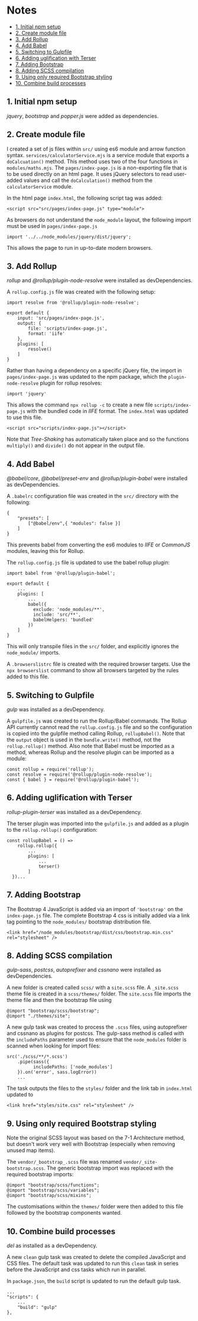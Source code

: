 # Notes

* [1.  Initial npm setup](#1--initial-npm-setup)
* [2.  Create module file](#2--Create-module-file)
* [3.  Add Rollup](#3--Add-Rollup)
* [4.  Add Babel](#4--Add-Babel)
* [5.  Switching to Gulpfile](#5--Switching-to-Gulpfile)
* [6.  Adding uglification with Terser](#6--Adding-uglification-with-Terser)
* [7.  Adding Bootstrap](#3--Adding-Bootstrap)
* [8.  Adding SCSS compilation](#8--Adding-SCSS-compilation)
* [9.  Using only required Bootstrap styling](#9--Using-only-required-Bootstrap-styling)
* [10.  Combine build processes](#10--Combine-build-processes)

## 1.  Initial npm setup

*jquery*, *bootstrap* and *popper.js* were added as dependencies.

## 2.  Create module file

I created a set of js files within `src/` using es6 module and arrow function syntax.  `services/calculatorService.mjs` is a service module that exports a `doCalcuation()` method.  This method uses two of the four functions in `modules/maths.mjs`.  The `pages/index-page.js` is a non-exporting file that is to be used directly on an html page.  It uses jQuery selectors to read user-added values and call the `doCalculation()` method from the `calculatorService` module.

In the html page `index.html`, the following script tag was added:

```[html]
<script src="src/pages/index-page.js" type="module">
```

As browsers do not understand the `node_module` layout, the following import must be used in `pages/index-page.js`

```[js]
import '../../node_modules/jquery/dist/jquery';
```

This allows the page to run in up-to-date modern browsers.

## 3.  Add Rollup

*rollup* and *@rollup/plugin-node-resolve* were installed as devDependencies.

A `rollup.config.js` file was created with the following setup:

```[js]
import resolve from '@rollup/plugin-node-resolve';

export default {
    input: 'src/pages/index-page.js',
    output: {
        file: 'scripts/index-page.js',
        format: 'iife'
    },
    plugins: [
        resolve()
    ]
}
```

Rather than having a dependency on a specific jQuery file, the import in `pages/index-page.js` was updated to the npm package, which the `plugin-node-resolve` plugin for rollup resolves:

```[js]
import 'jquery'
```

This allows the command `npx rollup -c` to create a new file `scripts/index-page.js` with the bundled code in *IIFE* format.  The `index.html` was updated to use this file.

```[html]
<script src="scripts/index-page.js"></script>
```

Note that *Tree-Shaking* has automatically taken place and so the functions `multiply()` and `divide()` do not appear in the output file.

## 4.  Add Babel

*@babel/core*, *@babel/preset-env* and *@rollup/plugin-babel* were installed as devDependencies.

A `.babelrc` configuration file was created in the `src/` directory with the following:

```[json]
{
    "presets": [
        ["@babel/env",{ "modules": false }]
    ]
}
```

This prevents babel from converting the es6 modules to *IIFE* or *CommonJS* modules, leaving this for Rollup.

The `rollup.config.js` file is updated to use the babel rollup plugin:

```
import babel from '@rollup/plugin-babel';

export default {
    ...
    plugins: [ 
        ...
        babel({
          exclude: 'node_modules/**',
          include: 'src/**',
          babelHelpers: 'bundled'
        })
    ]
}
```

This will only transpile files in the `src/` folder, and explicitly ignores the `node_module/` imports.  

A `.browserslistrc` file is created with the required browser targets.  Use the `npx browserslist` command to show all browsers targeted by the rules added to this file.

## 5.  Switching to Gulpfile

*gulp* was installed as a devDependency.

A `gulpfile.js` was created to run the Rollup/Babel commands.  The Rollup API currently cannot read the `rollup.config.js` file and so the configuration is copied into the gulpfile method calling Rollup, `rollupBabel()`.  Note that the `output` object is used in the `bundle.write()` method, not the `rollup.rollup()` method.  Also note that Babel must be imported as a method, whereas Rollup and the resolve plugin can be imported as a module:

```[js]
const rollup = require('rollup');
const resolve = require('@rollup/plugin-node-resolve');
const { babel } = require('@rollup/plugin-babel');
```

## 6.  Adding uglification with Terser

*rollup-plugin-terser* was installed as a devDependency.

The terser plugin was imported into the `gulpfile.js` and added as a plugin to the `rollup.rollup()` configuration:

```[js]
const rollupBabel = () =>
    rollup.rollup({
        ...
        plugins: [
            ...
            terser()
        ]
  })...
```

## 7.  Adding Bootstrap

The Bootstrap 4 JavaScript is added via an import of `'bootstrap'` on the `index-page.js` file.  The complete Bootstrap 4 css is initially added via a link tag pointing to the `node_modules/` bootstrap distribution file.

```[html]
<link href="/node_modules/bootstrap/dist/css/bootstrap.min.css" rel="stylesheet" />
```

## 8.  Adding SCSS compilation

*gulp-sass*, *postcss*, *autoprefixer* and *cssnano* were installed as devDependencies. 

A new folder is created called `scss/` with a `site.scss` file.  A `_site.scss` theme file is created in a `scss/themes/` folder.  The `site.scss` file imports the theme file and then the bootstrap file using

```[scss]
@import "bootstrap/scss/bootstrap";
@import "./themes/site";
```

A new gulp task was created to process the `.scss` files, using autoprefixer and cssnano as plugins for postcss.  The gulp-sass method is called with the `includePaths` parameter used to ensure that the `node_modules` folder is scanned when looking for import files:

```[js]
src('./scss/**/*.scss')
    .pipe(sass({
          includePaths: ['node_modules']
    }).on('error', sass.logError))
    ...
```

The task outputs the files to the `styles/` folder and the link tab in `index.html` updated to

```[html]
<link href="styles/site.css" rel="stylesheet" />
```

## 9.  Using only required Bootstrap styling

Note the original SCSS layout was based on the 7-1 Architecture method, but doesn't work very well with Bootstrap (especially when removing unused map items).

The `vendor/_bootstrap_.scss` file was renamed `vendor/_site-bootstrap.scss`.  The generic bootstrap import was replaced with the required bootstrap imports:

```[scss]
@import "bootstrap/scss/functions";
@import "bootstrap/scss/variables";
@import "bootstrap/scss/mixins";
```

The customisations within the `themes/` folder were then added to this file followed by the bootstrap components wanted.

## 10.  Combine build processes

*del* as installed as a devDependency.

A new `clean` gulp task was created to delete the compiled JavaScript and CSS files.  The default task was updated to run this `clean` task in series before the JavaScript and css tasks which run in parallel.

In `package.json`, the `build` script is updated to run the default gulp task.

```[json]
...
"scripts": {
    ...
    "build": "gulp"
},
```
